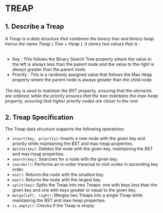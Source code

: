 # TREAP

## 1. Describe a Treap
######  A Treap is a data structure that combines the binary tree and binary heap hence the name Treap ( Tree + Heap ). It stores two values that is : 
  - Key : This follows the Binary Search Tree property where the value to the left is always less than the parent node and the value to the right is always greater than the parent node.
  - Priority : This is a randomly assigned value that follows the Max Heap property where the parent node is always greater than the child node.
###### The key is used to maintain the BST property, ensuring that the elements are ordered, while the priority ensures that the tree maintains the max-heap property, ensuring that higher priority nodes are closer to the root.
    
## 2. Treap Specification

The Treap data structure supports the following operations:

- `insert(key, priority)`: Inserts a new node with the given key and priority while maintaining the BST and max-heap properties.
- `delete(key)`: Deletes the node with the given key, maintaining the BST and max-heap properties.
- `search(key)`: Searches for a node with the given key.
- `inorder()`: Performs an in-order traversal to visit nodes in ascending key order.
- `min()`: Returns the node with the smallest key.
- `max()`: Returns the node with the largest key.
- `split(key)`: Splits the Treap into two Treaps: one with keys less than the given key and one with keys greater or equal to the given key.
- `merge(left, right)`: Merges two Treaps into a single Treap while maintaining the BST and max-heap properties.
- `is_empty()`: Checks if the Treap is empty